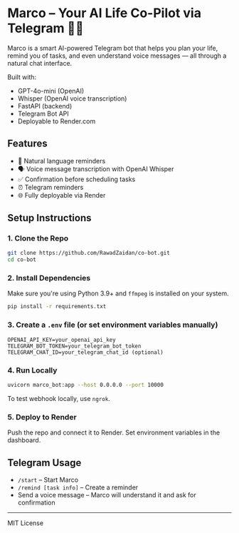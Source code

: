 # Marco – Your AI Life Co-Pilot via Telegram 🤖📆

Marco is a smart AI-powered Telegram bot that helps you plan your life, remind you of tasks, and even understand voice messages — all through a natural chat interface.

Built with:
- GPT-4o-mini (OpenAI)
- Whisper (OpenAI voice transcription)
- FastAPI (backend)
- Telegram Bot API
- Deployable to Render.com

## Features

- 🧠 Natural language reminders
- 🗣️ Voice message transcription with OpenAI Whisper
- ✅ Confirmation before scheduling tasks
- ⏰ Telegram reminders
- 🌐 Fully deployable via Render

## Setup Instructions

### 1. Clone the Repo

```bash
git clone https://github.com/RawadZaidan/co-bot.git
cd co-bot
```

### 2. Install Dependencies

Make sure you're using Python 3.9+ and `ffmpeg` is installed on your system.

```bash
pip install -r requirements.txt
```

### 3. Create a `.env` file (or set environment variables manually)

```
OPENAI_API_KEY=your_openai_api_key
TELEGRAM_BOT_TOKEN=your_telegram_bot_token
TELEGRAM_CHAT_ID=your_telegram_chat_id (optional)
```

### 4. Run Locally

```bash
uvicorn marco_bot:app --host 0.0.0.0 --port 10000
```

To test webhook locally, use `ngrok`.

### 5. Deploy to Render

Push the repo and connect it to Render. Set environment variables in the dashboard.

## Telegram Usage

- `/start` – Start Marco
- `/remind [task info]` – Create a reminder
- Send a voice message – Marco will understand it and ask for confirmation

---

MIT License
